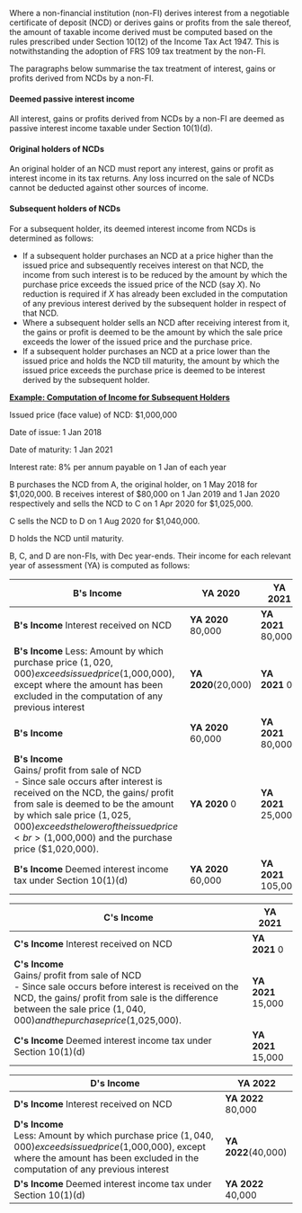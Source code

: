 Where a non-financial institution (non-FI) derives interest from a negotiable certificate of deposit (NCD) or derives gains or profits from the sale thereof, the amount of taxable income derived must be computed based on the rules prescribed under Section 10(12) of the Income Tax Act 1947. This is notwithstanding the adoption of FRS 109 tax treatment by the non-FI.

The paragraphs below summarise the tax treatment of interest, gains or profits derived from NCDs by a non-FI.

#### Deemed passive interest income

All interest, gains or profits derived from NCDs by a non-FI are deemed as passive interest income taxable under Section 10(1)(d).

#### Original holders of NCDs

An original holder of an NCD must report any interest, gains or profit as interest income in its tax returns. Any loss incurred on the sale of NCDs cannot be deducted against other sources of income.

#### Subsequent holders of NCDs

For a subsequent holder, its deemed interest income from NCDs is determined as follows:

- If a subsequent holder purchases an NCD at a price higher than the issued price and subsequently receives interest on that NCD, the income from such interest is to be reduced by the amount by which the purchase price exceeds the issued price of the
NCD (say _X_). No reduction is required if _X_ has already been excluded in the computation of any previous interest derived by the subsequent holder in respect of that NCD.
- Where a subsequent holder sells an NCD after receiving interest from it, the gains or profit is deemed to be the amount by which the sale price exceeds the lower of the issued price and the purchase price.
- If a subsequent holder purchases an NCD at a price lower than the issued price and holds the NCD till maturity, the amount by which the issued price exceeds the purchase price is deemed to be interest derived by the subsequent holder.

[**Example: Computation of Income for Subsequent Holders**](https://www.iras.gov.sg/taxes/corporate-income-tax/specific-topics/tax-treatment-of-interest-gains-or-profits-derived-from-negotiable-certificates-of-deposit-by-non-financial-institutions#example--computation-of-income-for-subsequent-holders)

Issued price (face value) of NCD: $1,000,000

Date of issue: 1 Jan 2018

Date of maturity: 1 Jan 2021

Interest rate: 8% per annum payable on 1 Jan of each year

B purchases the NCD from A, the original holder, on 1 May 2018 for $1,020,000. B receives interest of $80,000 on 1 Jan 2019 and 1 Jan 2020 respectively and sells the NCD to C on 1 Apr 2020 for $1,025,000.

C sells the NCD to D on 1 Aug 2020 for $1,040,000.

D holds the NCD until maturity.

B, C, and D are non-FIs, with Dec year-ends. Their income for each relevant year of assessment (YA) is computed as follows:

| B's Income | YA 2020 | YA 2021 |
| --- | --- | --- |
| **B's Income** Interest received on NCD | **YA 2020** 80,000 | **YA 2021** 80,000 |
| **B's Income** Less: Amount by which purchase price ($1,020,000) exceeds issued price ($1,000,000), except where the amount has been excluded in the computation of any previous interest | **YA 2020**(20,000) | **YA 2021** 0 |
| **B's Income** | **YA 2020** 60,000 | **YA 2021** 80,000 |
| **B's Income** <br>Gains/ profit from sale of NCD<br>- Since sale occurs after interest is received on the NCD, the gains/ profit from sale is deemed to be the amount by which sale price ($1,025,000) exceeds the lower of the issued price<br>   ($1,000,000) and the purchase price ($1,020,000). | **YA 2020** 0 | **YA 2021** 25,000 |
| **B's Income** Deemed interest income tax under Section 10(1)(d) | **YA 2020** 60,000 | **YA 2021** 105,000 |

| C's Income | YA 2021 |
| --- | --- |
| **C's Income** Interest received on NCD | **YA 2021** 0 |
| **C's Income** <br>Gains/ profit from sale of NCD<br>- Since sale occurs before interest is received on the NCD, the gains/ profit from sale is the difference between the sale price ($1,040,000) and the purchase price ($1,025,000). | **YA 2021** 15,000 |
| **C's Income** Deemed interest income tax under Section 10(1)(d) | **YA 2021** 15,000 |

| D's Income | YA 2022 |
| --- | --- |
| **D's Income** Interest received on NCD | **YA 2022** 80,000 |
| **D's Income** <br>Less: Amount by which purchase price ($1,040,000) exceeds issued price ($1,000,000), except where the amount has been excluded in the computation of any previous interest | **YA 2022**(40,000) |
| **D's Income** Deemed interest income tax under Section 10(1)(d) | **YA 2022** 40,000 |